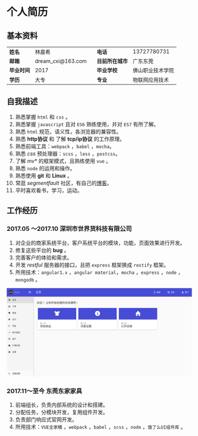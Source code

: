 # 个人简历

## 基本资料

<table>
  <tr>
    <td><b>姓名</b></td>
    <td>林晨希</td>
    <td></td>
    <td><b>电话</b></td>
    <td>13727780731</td>
  </tr>
  <tr>
    <td><b>邮箱</b></td>
    <td>dream_cxi@163.com</td>
    <td></td>
    <td><b>目前所在城市</b></td>
    <td>广东东莞</td>
  </tr>
  <tr>
    <td><b>毕业时间</b></td>
    <td>2017</td>
    <td></td>
    <td><b>毕业学校</b></td>
    <td>佛山职业技术学院</td>
  </tr>
  <tr>
    <td><b>学历</b></td>
    <td>大专</td>
    <td></td>
    <td><b>专业</b></td>
    <td>物联网应用技术</td>
  </tr>
</table>
  


## 自我描述

1. 熟悉掌握 `html` 和 `css` 。
2. 熟悉掌握 `javascript` 且对 `ES6` 熟练使用，并对 `ES7` 有所了解。
3. 熟悉 `html` 规范，语义性，各浏览器的兼容性。
4. 熟悉 **http协议** 和 了解 **tcp/ip协议** 的工作原理。
5. 熟悉前端工具：`webpack` ，`babel` ，`mocha`。
6. 熟悉 *css* 预处理器：`scss` ，`less` ，`postcss`。
7. 了解 *mv** 的框架模式，且熟练使用 `vue` 。
8. 熟悉 `node` 的运用和操作。
9. 熟悉使用 **git** 和 **Linux** 。
10. 常逛 *segmentfault* 社区，有自己的[博客][2]。
11. 平时喜欢看书，学习，运动。


## 工作经历

### 2017.05 ～2017.10  深圳市世界货科技有限公司
1. 对企业的商家系统平台，客户系统平台的模块，功能，页面效果进行开发。
2. 修复这些平台的 **bug** 。
3. 完善客户的体验和需求。
4. 开发 *restful* 服务器的接口，且把 `express` 框架换成 `restify` 框架。
5. 所用技术：`angular1.x` ，`angular material`，`mocha` ，`express` ，`node` ，`mongodb` 。

![部分照片][1]

### 2017.11～至今 东莞东家家具
1. 前端组长，负责内部系统的设计和搭建。
2. 分配任务，分模块开发，复用组件开发。
3. 负责部门响应式官网开发。
4. 所用技术：`VUE全家桶` ，`webpack` ，`babel` ，`scss` ，`node` ，`饿了么UI组件库` 。

[1]: shijiehuo.png
[2]: https://segmentfault.com/blog/bepromising-sgf
